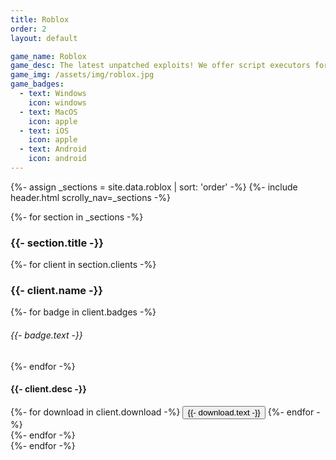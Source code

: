 ```yaml
---
title: Roblox
order: 2
layout: default

game_name: Roblox
game_desc: The latest unpatched exploits! We offer script executors for all platforms, external AI aimbots, external ESP, and more!
game_img: /assets/img/roblox.jpg
game_badges:
  - text: Windows
    icon: windows
  - text: MacOS
    icon: apple
  - text: iOS
    icon: apple
  - text: Android
    icon: android
---
```

{%- assign _sections = site.data.roblox | sort: 'order' -%}
{%- include header.html scrolly_nav=_sections -%}
<!-- Main -->
<div id="main">
    <article class="shade-two">
        <div class="container">
            <div id="main-container">
                <div id="section-container">
                    {%- for section in _sections -%}
                        <div id="{{- section.title | downcase | replace:' ','-' -}}">
                        <h3>{{- section.title -}}</h3>
                            <section class="grid-container">
                                {%- for client in section.clients -%}
                                    <div class="grid-item">
                                        <h3>{{- client.name -}}</h3>
                                        <div class="badges">
                                            {%- for badge in client.badges -%}
                                                <h6 class="badge rainbow_{{- badge.class -}}">{{- badge.text -}}</h6>
                                            {%- endfor -%}
                                        </div>
                                        <h4 class="section-text">
                                            {{- client.desc -}}
                                        </h4>
                                        <div>
                                            {%- for download in client.download -%}
                                                <button class="glow-on-hover" onclick="window.location.href='{% if download.link %}/ads.html?ad={{- download.link -}}{% endif %}{% if download.direct %}{{- download.direct -}}{% endif %}';"><span class="icon{% if download.brand %}-b{% endif %} fa-{{- download.icon -}}">{{- download.text -}}</span></button>
                                            {%- endfor -%}
                                        </div>
                                    </div>
                                {%- endfor -%}
                            </section>
                        </div>
                    {%- endfor -%}
                </div>
            </div>
        </div>
    </article>
</div>